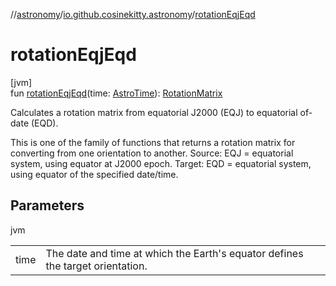 //[astronomy](../../index.md)/[io.github.cosinekitty.astronomy](index.md)/[rotationEqjEqd](rotation-eqj-eqd.md)

# rotationEqjEqd

[jvm]\
fun [rotationEqjEqd](rotation-eqj-eqd.md)(time: [AstroTime](-astro-time/index.md)): [RotationMatrix](-rotation-matrix/index.md)

Calculates a rotation matrix from equatorial J2000 (EQJ) to equatorial of-date (EQD).

This is one of the family of functions that returns a rotation matrix for converting from one orientation to another. Source: EQJ = equatorial system, using equator at J2000 epoch. Target: EQD = equatorial system, using equator of the specified date/time.

## Parameters

jvm

| | |
|---|---|
| time | The date and time at which the Earth's equator defines the target orientation. |
